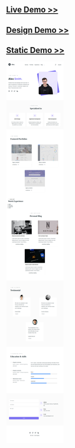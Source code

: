 [Live Demo >>](https://aishagondal.github.io/portfolios/sample-2/)
-------
[Design Demo >>](https://www.figma.com/file/ddC6Mt5fuc67zjRSQ9X8lC/Portfolio-Web-Template-(Community)?node-id=1%3A2)
-------
[Static Demo >>](screenshot.png?raw=true)
-------
![](screenshot.png?raw=true)
